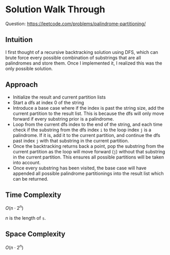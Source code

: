 # Solution Walk Through
Question: https://leetcode.com/problems/palindrome-partitioning/

## Intuition
I first thought of a recursive backtracking solution using DFS, which can brute force every possible combination of substrings that are all palindromes and store them. Once I implemented it, I realized this was the only possible solution.

## Approach
- Initialize the result and current partition lists
- Start a dfs at index 0 of the string
- Introduce a base case where if the index is past the string size, add the current partition to the result list. This is because the dfs will only move forward if every substring prior is a palindrome.
- Loop from the current dfs index to the end of the string, and each time check if the substring from the dfs index `i` to the loop index `j` is a palindrome. If it is, add it to the current partition, and continue the dfs past index `j` with that substring in the current partition.
- Once the backtracking returns back a point, pop the substring from the current partition as the loop will move forward (`j`) without that substring in the current partition. This ensures all possible partitions will be taken into account.
- Once every substring has been visited, the base case will have appended all possible palindrome partitionings into the result list which can be returned.

## Time Complexity
$O(n \cdot 2^{n})$

$n$ is the length of `s`.

## Space Complexity
$O(n \cdot 2^{n})$